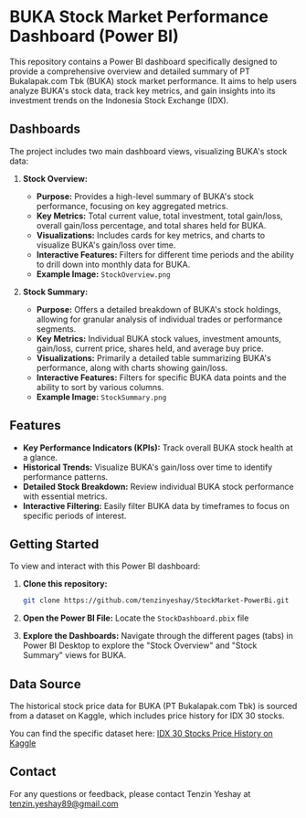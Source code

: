 # BUKA Stock Market Performance Dashboard (Power BI)

This repository contains a Power BI dashboard specifically designed to provide a comprehensive overview and detailed summary of PT Bukalapak.com Tbk (BUKA) stock market performance. It aims to help users analyze BUKA's stock data, track key metrics, and gain insights into its investment trends on the Indonesia Stock Exchange (IDX).

## Dashboards

The project includes two main dashboard views, visualizing BUKA's stock data:

1.  **Stock Overview:**
    * **Purpose:** Provides a high-level summary of BUKA's stock performance, focusing on key aggregated metrics.
    * **Key Metrics:** Total current value, total investment, total gain/loss, overall gain/loss percentage, and total shares held for BUKA.
    * **Visualizations:** Includes cards for key metrics, and charts to visualize BUKA's gain/loss over time.
    * **Interactive Features:** Filters for different time periods and the ability to drill down into monthly data for BUKA.
    * **Example Image:** `StockOverview.png`

2.  **Stock Summary:**
    * **Purpose:** Offers a detailed breakdown of BUKA's stock holdings, allowing for granular analysis of individual trades or performance segments.
    * **Key Metrics:** Individual BUKA stock values, investment amounts, gain/loss, current price, shares held, and average buy price.
    * **Visualizations:** Primarily a detailed table summarizing BUKA's performance, along with charts showing gain/loss.
    * **Interactive Features:** Filters for specific BUKA data points and the ability to sort by various columns.
    * **Example Image:** `StockSummary.png`

## Features

* **Key Performance Indicators (KPIs):** Track overall BUKA stock health at a glance.
* **Historical Trends:** Visualize BUKA's gain/loss over time to identify performance patterns.
* **Detailed Stock Breakdown:** Review individual BUKA stock performance with essential metrics.
* **Interactive Filtering:** Easily filter BUKA data by timeframes to focus on specific periods of interest.

## Getting Started

To view and interact with this Power BI dashboard:

1.  **Clone this repository:**
    ```bash
    git clone https://github.com/tenzinyeshay/StockMarket-PowerBi.git
    ```
    
2.  **Open the Power BI File:** Locate the `StockDashboard.pbix` file 

3.  **Explore the Dashboards:** Navigate through the different pages (tabs) in Power BI Desktop to explore the "Stock Overview" and "Stock Summary" views for BUKA.

## Data Source

The historical stock price data for BUKA (PT Bukalapak.com Tbk) is sourced from a dataset on Kaggle, which includes price history for IDX 30 stocks.

You can find the specific dataset here: [IDX 30 Stocks Price History on Kaggle](https://www.kaggle.com/datasets/rhesamulyadi/idx-30-stocks-price-history?select=BUKA_2006-01-01_to_2022-03-16.csv)

## Contact

For any questions or feedback, please contact Tenzin Yeshay at tenzin.yeshay89@gmail.com 

